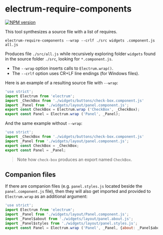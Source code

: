 # electrum-require-components

[![NPM version](https://img.shields.io/npm/v/electrum-require-components.svg)](https://www.npmjs.com/package/electrum-require-components)

This tool synthesizes a source file with a list of requires.

```
electrum-require-components --wrap --crlf ./src widgets .component.js all.js
```

Produces file `./src/all.js` while recursively exploring folder `widgets`
found in the source folder `./src`, looking for `*.component.js`.

* The `--wrap` option inserts calls to `Electrum.wrap()`.
* The `--crlf` option uses CR+LF line endings (for Windows files).

Here is an example of a resulting source file with `--wrap`:

```javascript
'use strict';
import Electrum from 'electrum';
import _CheckBox from './widgets/buttons/check-box.component.js'
import _Panel from './widgets/layout/panel.component.js';
export const CheckBox = Electrum.wrap ('CheckBox', _CheckBox);
export const Panel = Electrum.wrap ('Panel', _Panel);
```

And the same example without `--wrap`:

```javascript
'use strict';
import _CheckBox from './widgets/buttons/check-box.component.js'
import _Panel from './widgets/layout/panel.component.js';
export const CheckBox = _CheckBox;
export const Panel = _Panel;
```

> Note how `check-box` produces an export named `CheckBox`.

## Companion files

If there are companion files (e.g. `panel.styles.js` located beside
the `panel.component.js` file), then they will also get imported and
provided to `Electrum.wrap` as an additional argument:

```javascript
'use strict';
import Electrum from 'electrum';
import _Panel from './widgets/layout/Panel.component.js';
import _Panel$about from './widgets/layout/panel.about.js';
import _Panel$styles from './widgets/layout/panel.styles.js';
export const Panel = Electrum.wrap ('Panel', _Panel, {about: _Panel$about, styles: _Panel$styles});
```
